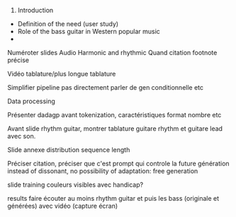 1. Introduction

* Definition of the need (user study)
* Role of the bass guitar in Western popular music
* 


Numéroter slides
Audio Harmonic and rhythmic
Quand citation footnote précise

Vidéo tablature/plus longue tablature

Simplifier pipeline pas directement parler de gen conditionnelle etc


Data processing

Présenter dadagp avant tokenization, caractéristiques format nombre etc

Avant slide rhythm guitar, montrer tablature guitare rhythm et guitare lead avec son.

Slide annexe distribution sequence length

Préciser citation,
préciser que c'est prompt qui controle la future génération
instead of dissonant, no possibility of adaptation: free generation

slide training
couleurs visibles avec handicap?

results
faire écouter au moins rhythm guitar et puis les bass (originale et générées)
avec vidéo (capture écran)